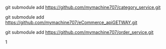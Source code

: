 git submodule add https://github.com/mymachine707/category_service.git

git submodule add https://github.com/mymachine707/eCommerce_apiGETWAY.git


git submodule add https://github.com/mymachine707/order_service.git

1